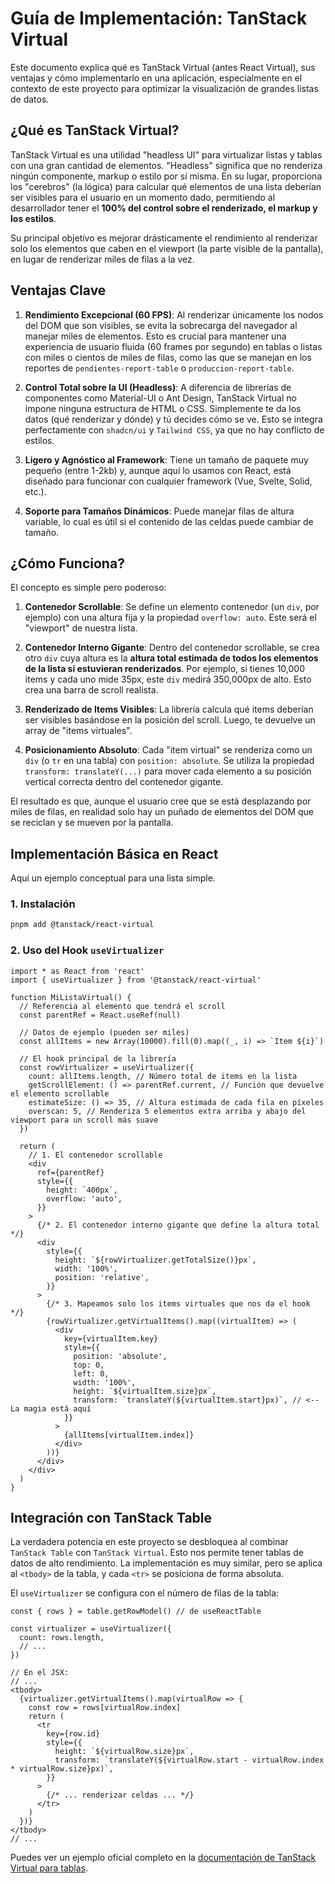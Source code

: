 # Guía de Implementación: TanStack Virtual

Este documento explica qué es TanStack Virtual (antes React Virtual), sus ventajas y cómo implementarlo en una aplicación, especialmente en el contexto de este proyecto para optimizar la visualización de grandes listas de datos.

## ¿Qué es TanStack Virtual?

TanStack Virtual es una utilidad "headless UI" para virtualizar listas y tablas con una gran cantidad de elementos. "Headless" significa que no renderiza ningún componente, markup o estilo por sí misma. En su lugar, proporciona los "cerebros" (la lógica) para calcular qué elementos de una lista deberían ser visibles para el usuario en un momento dado, permitiendo al desarrollador tener el **100% del control sobre el renderizado, el markup y los estilos**.

Su principal objetivo es mejorar drásticamente el rendimiento al renderizar solo los elementos que caben en el viewport (la parte visible de la pantalla), en lugar de renderizar miles de filas a la vez.

## Ventajas Clave

1.  **Rendimiento Excepcional (60 FPS)**: Al renderizar únicamente los nodos del DOM que son visibles, se evita la sobrecarga del navegador al manejar miles de elementos. Esto es crucial para mantener una experiencia de usuario fluida (60 frames por segundo) en tablas o listas con miles o cientos de miles de filas, como las que se manejan en los reportes de `pendientes-report-table` o `produccion-report-table`.

2.  **Control Total sobre la UI (Headless)**: A diferencia de librerías de componentes como Material-UI o Ant Design, TanStack Virtual no impone ninguna estructura de HTML o CSS. Simplemente te da los datos (qué renderizar y dónde) y tú decides cómo se ve. Esto se integra perfectamente con `shadcn/ui` y `Tailwind CSS`, ya que no hay conflicto de estilos.

3.  **Ligero y Agnóstico al Framework**: Tiene un tamaño de paquete muy pequeño (entre 1-2kb) y, aunque aquí lo usamos con React, está diseñado para funcionar con cualquier framework (Vue, Svelte, Solid, etc.).

4.  **Soporte para Tamaños Dinámicos**: Puede manejar filas de altura variable, lo cual es útil si el contenido de las celdas puede cambiar de tamaño.

## ¿Cómo Funciona?

El concepto es simple pero poderoso:

1.  **Contenedor Scrollable**: Se define un elemento contenedor (un `div`, por ejemplo) con una altura fija y la propiedad `overflow: auto`. Este será el "viewport" de nuestra lista.

2.  **Contenedor Interno Gigante**: Dentro del contenedor scrollable, se crea otro `div` cuya altura es la **altura total estimada de todos los elementos de la lista si estuvieran renderizados**. Por ejemplo, si tienes 10,000 items y cada uno mide 35px, este `div` medirá 350,000px de alto. Esto crea una barra de scroll realista.

3.  **Renderizado de Items Visibles**: La librería calcula qué items deberían ser visibles basándose en la posición del scroll. Luego, te devuelve un array de "items virtuales".

4.  **Posicionamiento Absoluto**: Cada "item virtual" se renderiza como un `div` (o `tr` en una tabla) con `position: absolute`. Se utiliza la propiedad `transform: translateY(...)` para mover cada elemento a su posición vertical correcta dentro del contenedor gigante.

El resultado es que, aunque el usuario cree que se está desplazando por miles de filas, en realidad solo hay un puñado de elementos del DOM que se reciclan y se mueven por la pantalla.

## Implementación Básica en React

Aquí un ejemplo conceptual para una lista simple.

### 1. Instalación

```bash
pnpm add @tanstack/react-virtual
```

### 2. Uso del Hook `useVirtualizer`

```tsx
import * as React from 'react'
import { useVirtualizer } from '@tanstack/react-virtual'

function MiListaVirtual() {
  // Referencia al elemento que tendrá el scroll
  const parentRef = React.useRef(null)

  // Datos de ejemplo (pueden ser miles)
  const allItems = new Array(10000).fill(0).map((_, i) => `Item ${i}`)

  // El hook principal de la librería
  const rowVirtualizer = useVirtualizer({
    count: allItems.length, // Número total de items en la lista
    getScrollElement: () => parentRef.current, // Función que devuelve el elemento scrollable
    estimateSize: () => 35, // Altura estimada de cada fila en píxeles
    overscan: 5, // Renderiza 5 elementos extra arriba y abajo del viewport para un scroll más suave
  })

  return (
    // 1. El contenedor scrollable
    <div
      ref={parentRef}
      style={{
        height: `400px`,
        overflow: 'auto',
      }}
    >
      {/* 2. El contenedor interno gigante que define la altura total */}
      <div
        style={{
          height: `${rowVirtualizer.getTotalSize()}px`,
          width: '100%',
          position: 'relative',
        }}
      >
        {/* 3. Mapeamos solo los items virtuales que nos da el hook */}
        {rowVirtualizer.getVirtualItems().map((virtualItem) => (
          <div
            key={virtualItem.key}
            style={{
              position: 'absolute',
              top: 0,
              left: 0,
              width: '100%',
              height: `${virtualItem.size}px`,
              transform: `translateY(${virtualItem.start}px)`, // <-- La magia está aquí
            }}
          >
            {allItems[virtualItem.index]}
          </div>
        ))}
      </div>
    </div>
  )
}
```

## Integración con TanStack Table

La verdadera potencia en este proyecto se desbloquea al combinar `TanStack Table` con `TanStack Virtual`. Esto nos permite tener tablas de datos de alto rendimiento. La implementación es muy similar, pero se aplica al `<tbody>` de la tabla, y cada `<tr>` se posiciona de forma absoluta.

El `useVirtualizer` se configura con el número de filas de la tabla:

```tsx
const { rows } = table.getRowModel() // de useReactTable

const virtualizer = useVirtualizer({
  count: rows.length,
  // ...
})

// En el JSX:
// ...
<tbody>
  {virtualizer.getVirtualItems().map(virtualRow => {
    const row = rows[virtualRow.index]
    return (
      <tr
        key={row.id}
        style={{
          height: `${virtualRow.size}px`,
          transform: `translateY(${virtualRow.start - virtualRow.index * virtualRow.size}px)`,
        }}
      >
        {/* ... renderizar celdas ... */}
      </tr>
    )
  })}
</tbody>
// ...
```

Puedes ver un ejemplo oficial completo en la [documentación de TanStack Virtual para tablas](https://tanstack.com/virtual/latest/docs/framework/react/examples/table). 